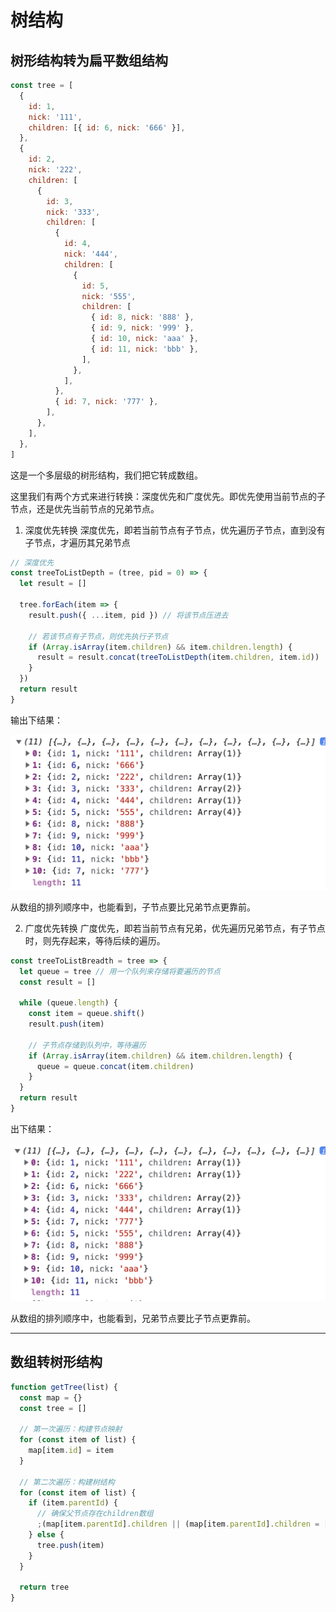 <!--
 * @Description:
 * @Author: zhengfei.tan
 * @Date: 2024-05-01 13:11:08
 * @FilePath: \VitePress\docs\01.JavaScript\树形结构.md
-->

# 树结构

## 树形结构转为扁平数组结构

```javascript
const tree = [
  {
    id: 1,
    nick: '111',
    children: [{ id: 6, nick: '666' }],
  },
  {
    id: 2,
    nick: '222',
    children: [
      {
        id: 3,
        nick: '333',
        children: [
          {
            id: 4,
            nick: '444',
            children: [
              {
                id: 5,
                nick: '555',
                children: [
                  { id: 8, nick: '888' },
                  { id: 9, nick: '999' },
                  { id: 10, nick: 'aaa' },
                  { id: 11, nick: 'bbb' },
                ],
              },
            ],
          },
          { id: 7, nick: '777' },
        ],
      },
    ],
  },
]
```

这是一个多层级的树形结构，我们把它转成数组。

这里我们有两个方式来进行转换：深度优先和广度优先。即优先使用当前节点的子节点，还是优先当前节点的兄弟节点。

1. 深度优先转换
   深度优先，即若当前节点有子节点，优先遍历子节点，直到没有子节点，才遍历其兄弟节点

```javascript
// 深度优先
const treeToListDepth = (tree, pid = 0) => {
  let result = []

  tree.forEach(item => {
    result.push({ ...item, pid }) // 将该节点压进去

    // 若该节点有子节点，则优先执行子节点
    if (Array.isArray(item.children) && item.children.length) {
      result = result.concat(treeToListDepth(item.children, item.id))
    }
  })
  return result
}
```

输出下结果：

![alt text](public/image-qiandubianli.png)

从数组的排列顺序中，也能看到，子节点要比兄弟节点更靠前。

2. 广度优先转换
   广度优先，即若当前节点有兄弟，优先遍历兄弟节点，有子节点时，则先存起来，等待后续的遍历。

```javascript
const treeToListBreadth = tree => {
  let queue = tree // 用一个队列来存储将要遍历的节点
  const result = []

  while (queue.length) {
    const item = queue.shift()
    result.push(item)

    // 子节点存储到队列中，等待遍历
    if (Array.isArray(item.children) && item.children.length) {
      queue = queue.concat(item.children)
    }
  }
  return result
}
```

出下结果：

![alt text](public/image-guangdu.png)

从数组的排列顺序中，也能看到，兄弟节点要比子节点更靠前。

---

## 数组转树形结构

```javascript
function getTree(list) {
  const map = {}
  const tree = []

  // 第一次遍历：构建节点映射
  for (const item of list) {
    map[item.id] = item
  }

  // 第二次遍历：构建树结构
  for (const item of list) {
    if (item.parentId) {
      // 确保父节点存在children数组
      ;(map[item.parentId].children || (map[item.parentId].children = [])).push(item)
    } else {
      tree.push(item)
    }
  }

  return tree
}
```
